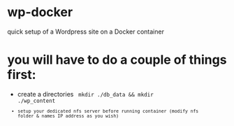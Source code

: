 # wp-docker
quick setup of a Wordpress site on a Docker container 

# you will have to do a couple of things first:

- create a directories <code> mkdir ./db_data && mkdir ./wp_content <code/> 
- setup your dedicated nfs server before running container (modify nfs folder & names IP address as you wish)

